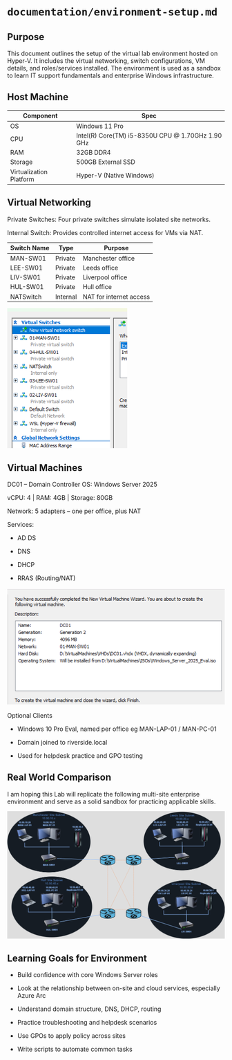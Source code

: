 #  `documentation/environment-setup.md`
##  Purpose
This document outlines the setup of the virtual lab environment hosted on Hyper-V. It includes the virtual networking, switch configurations, VM details, and roles/services installed. The environment is used as a sandbox to learn IT support fundamentals and enterprise Windows infrastructure.

##  Host Machine

|Component	|Spec|
-----------|---|
|OS	|Windows 11 Pro
|CPU	|Intel(R) Core(TM) i5-8350U CPU @ 1.70GHz   1.90 GHz
|RAM	|32GB DDR4
|Storage	|500GB External SSD
|Virtualization Platform	|Hyper-V (Native Windows)


##  Virtual Networking
Private Switches: Four private switches simulate isolated site networks.

Internal Switch: Provides controlled internet access for VMs via NAT.


|Switch Name	|Type	|Purpose|
----------|-----------|---------------------|
|MAN-SW01	|Private	|Manchester office|
|LEE-SW01	|Private	|Leeds office|
|LIV-SW01	|Private	|Liverpool office|
|HUL-SW01	|Private	|Hull office|
|NATSwitch	|Internal	|NAT for internet access|

![HyperV Config](images/VSwitches.png)

##  Virtual Machines
DC01 – Domain Controller
OS: Windows Server 2025

vCPU: 4 | RAM: 4GB | Storage: 80GB

Network: 5 adapters – one per office, plus NAT

Services:

- AD DS

- DNS

- DHCP

- RRAS (Routing/NAT)

![DC01 Creation](images/DC01Creation.png)

Optional Clients

- Windows 10 Pro Eval, named per office eg MAN-LAP-01 / MAN-PC-01

- Domain joined to riverside.local

- Used for helpdesk practice and GPO testing

## Real World Comparison

I am hoping this Lab will replicate the following multi-site enterprise environment and serve as a solid sandbox for practicing applicable skills.

![Physical Network](images/Riverside%20Physical%20Topology.drawio.png)

##  Learning Goals for Environment
- Build confidence with core Windows Server roles

- Look at the relationship between on-site and cloud services, especially Azure Arc

- Understand domain structure, DNS, DHCP, routing

- Practice troubleshooting and helpdesk scenarios

- Use GPOs to apply policy across sites

- Write scripts to automate common tasks